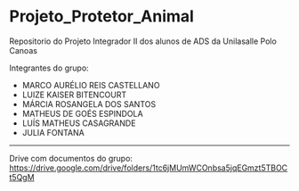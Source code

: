 # Projeto_Protetor_Animal

Repositorio do Projeto Integrador II dos alunos de ADS da Unilasalle Polo Canoas

Integrantes do grupo:
- MARCO AURÉLIO REIS CASTELLANO
- LUIZE KAISER BITENCOURT
- MÁRCIA ROSANGELA DOS SANTOS
- MATHEUS DE GOÉS ESPINDOLA
- LUÍS MATHEUS CASAGRANDE
- JULIA FONTANA
----------------------------------
Drive com documentos do grupo:
https://drive.google.com/drive/folders/1tc6jMUmWCOnbsa5jqEGmzt5TBOCt5QgM
